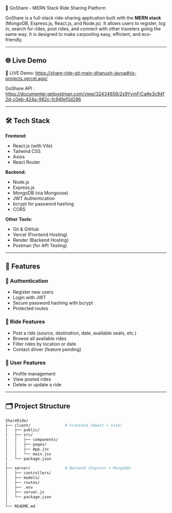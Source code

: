 🚗 GoShare - MERN Stack Ride Sharing Platform

GoShare is a full-stack ride-sharing application built with the **MERN stack** (MongoDB, Express.js, React.js, and Node.js). It allows users to register, log in, search for rides, post rides, and connect with other travelers going the same way. It is designed to make carpooling easy, efficient, and eco-friendly.

---

## 🌐 Live Demo

🚀 LIVE Demo: https://share-ride-git-main-dhanush-javvadhis-projects.vercel.app/

GoShare API : https://documenter.getpostman.com/view/32434659/2s9YymFjCa#e3c94f2d-c0eb-424a-982c-fc94fef0d286

---

## 🛠️ Tech Stack

**Frontend:**  
- React.js (with Vite)  
- Tailwind CSS  
- Axios  
- React Router

**Backend:**  
- Node.js  
- Express.js  
- MongoDB (via Mongoose)  
- JWT Authentication  
- bcrypt for password hashing  
- CORS

**Other Tools:**  
- Git & GitHub  
- Vercel (Frontend Hosting)  
- Render (Backend Hosting)  
- Postman (for API Testing)


---

## 🔐 Features

### 👤 Authentication
- Register new users
- Login with JWT
- Secure password hashing with bcrypt
- Protected routes

### 🚙 Ride Features
- Post a ride (source, destination, date, available seats, etc.)
- Browse all available rides
- Filter rides by location or date
- Contact driver (feature pending)

### 👥 User Features
- Profile management
- View posted rides
- Delete or update a ride

---

## 🗂️ Project Structure

```bash
ShareRide/
├── client/               # Frontend (React + Vite)
│   ├── public/
│   ├── src/
│   │   ├── components/
│   │   ├── pages/
│   │   ├── App.jsx
│   │   └── main.jsx
│   └── package.json
│
├── server/               # Backend (Express + MongoDB)
│   ├── controllers/
│   ├── models/
│   ├── routes/
│   ├── .env
│   ├── server.js
│   └── package.json
│
└── README.md
